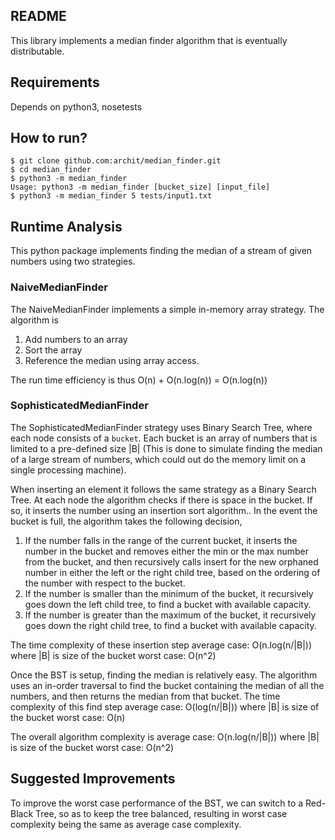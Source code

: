 ## README

This library implements a median finder algorithm that is eventually
distributable. 

## Requirements

Depends on python3, nosetests

## How to run?

```
$ git clone github.com:archit/median_finder.git
$ cd median_finder
$ python3 -m median_finder
Usage: python3 -m median_finder [bucket_size] [input_file]
$ python3 -m median_finder 5 tests/input1.txt
```

## Runtime Analysis

This python package implements finding the median of a stream of given
numbers using two strategies.

### NaiveMedianFinder

The NaiveMedianFinder implements a simple in-memory array strategy.
The algorithm is
  1. Add numbers to an array
  2. Sort the array
  3. Reference the median using array access.

The run time efficiency is thus O(n) + O(n.log(n)) = O(n.log(n))

### SophisticatedMedianFinder

The SophisticatedMedianFinder strategy uses Binary Search Tree, where
each node consists of a `bucket`. Each bucket is an array of numbers
that is limited to a pre-defined size |B| (This is done to simulate
finding the median of a large stream of numbers, which could out do
the memory limit on a single processing machine). 

When inserting an element it follows the same strategy as a Binary
Search Tree. At each node the algorithm checks if there is space in
the bucket. If so, it inserts the number using an insertion sort
algorithm.. In the event the bucket is full, the algorithm takes the
following decision,
1. If the number falls in the range of the current bucket, it inserts
the number in the bucket and removes either the min or the max number
from the bucket, and then recursively calls insert for the new
orphaned number in either the left or the right child tree, based on
the ordering of the number with respect to the bucket.
2. If the number is smaller than the minimum of the bucket, it
recursively goes down the left child tree, to find a bucket with
available capacity.
3. If the number is greater than the maximum of the bucket, it
recursively goes down the right child tree, to find a bucket with
available capacity.

The time complexity of these insertion step
average case: O(n.log(n/|B|)) where |B| is size of the bucket
worst case:   O(n^2)

Once the BST is setup, finding the median is relatively easy. The
algorithm uses an in-order traversal to find the bucket containing the
median of all the numbers, and then returns the median from that
bucket. The time complexity of this find step
average case: O(log(n/|B|)) where |B| is size of the bucket
worst case:   O(n)

The overall algorithm complexity is
average case: O(n.log(n/|B|)) where |B| is size of the bucket
worst case:   O(n^2)

## Suggested Improvements

To improve the worst case performance of the BST, we can switch to a
Red-Black Tree, so as to keep the tree balanced, resulting in worst
case complexity being the same as average case complexity. 
